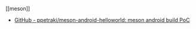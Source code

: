 [[meson]]

- [GitHub - ppetraki/meson-android-helloworld: meson android build PoC](https://github.com/ppetraki/meson-android-helloworld)
